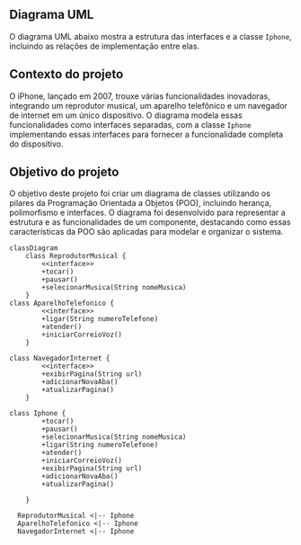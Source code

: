 ## Diagrama UML

O diagrama UML abaixo mostra a estrutura das interfaces e a classe `Iphone`, incluindo as relações de implementação entre elas.

## Contexto do projeto

O iPhone, lançado em 2007, trouxe várias funcionalidades inovadoras, integrando um reprodutor musical, um aparelho telefônico e um navegador de internet em um único dispositivo. O diagrama modela essas funcionalidades como interfaces separadas, com a classe `Iphone` implementando essas interfaces para fornecer a funcionalidade completa do dispositivo.

## Objetivo do projeto

O objetivo deste projeto foi criar um diagrama de classes utilizando os pilares da Programação Orientada a Objetos (POO), incluindo herança, polimorfismo e interfaces. O diagrama foi desenvolvido para representar a estrutura e as funcionalidades de um componente, destacando como essas características da POO são aplicadas para modelar e organizar o sistema.


```mermaid
classDiagram
    class ReprodutorMusical {
        <<interface>>
        +tocar()
        +pausar()
        +selecionarMusica(String nomeMusica)
    }
class AparelhoTelefonico {
        <<interface>>
        +ligar(String numeroTelefone)
        +atender()
        +iniciarCorreioVoz()
    }

class NavegadorInternet {
        <<interface>>
        +exibirPagina(String url)
        +adicionarNovaAba()
        +atualizarPagina()
    }

class Iphone {
        +tocar()
        +pausar()
        +selecionarMusica(String nomeMusica)
        +ligar(String numeroTelefone)
        +atender()
        +iniciarCorreioVoz()
        +exibirPagina(String url)
        +adicionarNovaAba()
        +atualizarPagina()

    }

  ReprodutorMusical <|-- Iphone
  AparelhoTelefonico <|-- Iphone
  NavegadorInternet <|-- Iphone
